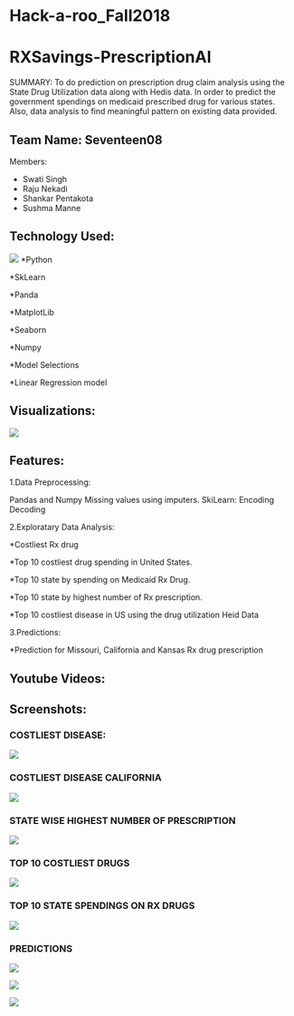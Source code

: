 # Hack-a-roo_Fall2018

# RXSavings-PrescriptionAI

SUMMARY:
To do prediction on prescription drug claim analysis using the State Drug Utilization data along with Hedis data. In order to predict the government spendings on medicaid prescribed drug for various states.
Also, data analysis  to find meaningful pattern on existing data provided.


## Team Name: Seventeen08
Members:
* Swati Singh     
* Raju Nekadi
* Shankar Pentakota
* Sushma Manne


## Technology Used:
![](https://github.com/swati2917/Hack-a-roo_Fall2018/blob/master/Documents/Technologies.JPG)
*Python

*SkLearn

*Panda


*MatplotLib



*Seaborn



*Numpy




*Model Selections





*Linear Regression model


## Visualizations:


![](https://github.com/swati2917/Hack-a-roo_Fall2018/blob/master/Documents/Workflow.JPG)







## Features:
1.Data Preprocessing:


Pandas and Numpy
Missing values using imputers.
SkiLearn:
Encoding Decoding 


2.Exploratary Data Analysis: 


*Costliest Rx drug 

*Top 10 costliest drug spending in United States.

*Top 10 state by spending on Medicaid Rx Drug.

*Top 10 state by highest number of Rx prescription.
 
 *Top 10 costliest disease in US using the drug utilization Heid Data
 
 
3.Predictions:

*Prediction for Missouri, California and Kansas Rx drug prescription






## Youtube Videos:




## Screenshots:


### COSTLIEST DISEASE:
![](https://github.com/swati2917/Hack-a-roo_Fall2018/blob/master/Documents/Costliest_Disease_US.png)


### COSTLIEST DISEASE CALIFORNIA
![](https://github.com/swati2917/Hack-a-roo_Fall2018/blob/master/Documents/Costliest_Disease_California.png)



### STATE WISE HIGHEST NUMBER OF PRESCRIPTION
![](https://github.com/swati2917/Hack-a-roo_Fall2018/blob/master/Documents/StatesHighestNumberOf%20Prescription..png)


### TOP 10 COSTLIEST DRUGS
![](https://github.com/swati2917/Hack-a-roo_Fall2018/blob/master/Documents/Top10Costliest_Drug_US.png)

### TOP 10 STATE SPENDINGS ON RX DRUGS
![](https://github.com/swati2917/Hack-a-roo_Fall2018/blob/master/Documents/Top10StateSpendingonRXDrugs.png)

### PREDICTIONS
![](https://github.com/swati2917/Hack-a-roo_Fall2018/blob/master/Documents/California_Pred.png)



![](https://github.com/swati2917/Hack-a-roo_Fall2018/blob/master/Documents/Missouri_Pred.png)


![](https://github.com/swati2917/Hack-a-roo_Fall2018/blob/master/Documents/Kansas_Pred.png)
